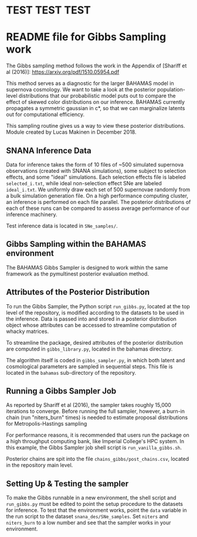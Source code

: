 # TEST TEST TEST

# README file for Gibbs Sampling work

The Gibbs sampling method follows the work in the Appendix of [Shariff et al (2016)]:
    https://arxiv.org/pdf/1510.05954.pdf

This method serves as a diagnostic for the larger BAHAMAS model in supernova cosmology. We want
to take a look at the posterior population-level distributions that our probabilistic model puts 
out to compare the effect of skewed color distributions on our inference. BAHAMAS currently 
propagates a symmetric gaussian in c*, so that we can marginalize latents out for computational
efficiency.

This sampling routine gives us a way to view these posterior distributions. Module created by Lucas 
Makinen in December 2018.

## SNANA Inference Data

Data for inference takes the form of 10 files of ~500 simulated supernova observations (created with
SNANA simulations), some subject to selection effects, and some "ideal" simulations. Each selection effects
file is labeled `selected_i.txt`, while ideal non-selection effect SNe are labeled `ideal_i.txt`.
We uniformly draw each set of 500 supernovae randomly from a bulk simulation generation file. On a high performance 
computing cluster, an inference is performed on each file parallel. The posterior distributions of each of 
these runs can be compared to assess average performance of our inference machinery.

Test inference data is located in `SNe_samples/`.

## Gibbs Sampling within the BAHAMAS environment

The BAHAMAS Gibbs Sampler is designed to work within the same framework as the pymultinest
posterior evaluation method.

## Attributes of the Posterior Distribution

To run the Gibbs Sampler, the Python script `run_gibbs.py`, located at the top level of the repository, is modified 
according to the datasets to be used in the inference. Data is passed into and stored in a posterior distribution object whose attributes can be 
accessed to streamline computation of whacky matrices.

To streamline the package, desired attributes of the posterior distribution are computed
in `gibbs_library.py`, located in the bahamas directory.

The algorithm itself is coded in `gibbs_sampler.py`, in which both latent and cosmological parameters are
sampled in sequential steps. This file is located in the `bahamas` sub-directory of the repository.

## Running a Gibbs Sampler Job

As reported by Shariff et al (2016), the sampler takes roughly 15,000 iterations to converge. Before running the full sampler,
however, a burn-in chain (run "niters_burn" times) is needed to estimate proposal distributions for Metropolis-Hastings sampling

For performance reasons, it is recommended that users run the package on a high throughput computing bank, like Imperial College's 
HPC system. In this example, the Gibbs Sampler job shell script is `run_vanilla_gibbs.sh`. 

Posterior chains are spit into the file `chains_gibbs/post_chains.csv`, located in the repository main level.

## Setting Up & Testing the sampler

To make the Gibbs runnable in a new environment, the shell script and `run_gibbs.py` must be edited to point
the setup procedure to the datasets for inference. To test that the environment works, point the `data` variable in
the run script to the dataset `snana_des/SNe_samples`. Set `niters` and `niters_burn` to a low number and see that the sampler works in
your environment. 